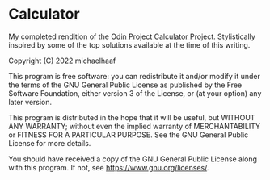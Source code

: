 # Calculator

My completed rendition of the [Odin Project Calculator Project](https://www.theodinproject.com/lessons/foundations-calculator). Stylistically inspired by some of the top solutions available at the time of this writing.

Copyright (C) 2022 michaelhaaf

This program is free software: you can redistribute it and/or modify
it under the terms of the GNU General Public License as published by
the Free Software Foundation, either version 3 of the License, or
(at your option) any later version.

This program is distributed in the hope that it will be useful,
but WITHOUT ANY WARRANTY; without even the implied warranty of
MERCHANTABILITY or FITNESS FOR A PARTICULAR PURPOSE.  See the
GNU General Public License for more details.

You should have received a copy of the GNU General Public License
along with this program.  If not, see <https://www.gnu.org/licenses/>.
